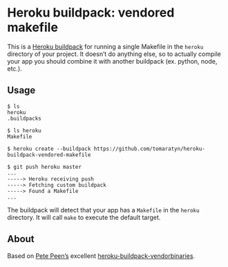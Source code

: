# Heroku buildpack: vendored makefile


This is a [Heroku buildpack](http://devcenter.heroku.com/articles/buildpacks) for running a single Makefile in the `heroku` directory of your project. It doesn’t do anything else, so to actually compile your app you should combine it with another buildpack (ex. python, node, etc.).

## Usage

    $ ls
    heroku
    .buildpacks

    $ ls heroku
	Makefile

    $ heroku create --buildpack https://github.com/tomaratyn/heroku-buildpack-vendored-makefile

    $ git push heroku master
    ...
    -----> Heroku receiving push
    -----> Fetching custom buildpack
    -----> Found a Makefile
    ...

The buildpack will detect that your app has a `Makefile` in the `heroku` directory. It will call `make` to execute the default target.

## About

Based on [Pete Peen’s](https://github.com/peterkeen) excellent [heroku-buildpack-vendorbinaries](https://github.com/peterkeen/heroku-buildpack-vendorbinaries).
